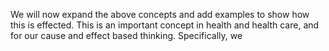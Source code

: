 We will now expand the above concepts and add examples to show how this is effected. This is an important concept in health and health care, and for our cause and effect based thinking. Specifically, we 